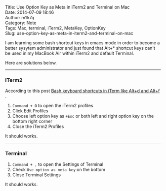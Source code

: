 Title: Use Option Key as Meta in iTerm2 and Terminal on Mac  
Date: 2014-07-09 18:46  
Author: m157q  
Category: Note  
Tags: Mac, terminal, iTerm2, MetaKey, OptionKey  
Slug: use-option-key-as-meta-in-iterm2-and-terminal-on-mac  
  
I am learning some bash shortcut keys in emacs mode in order to become a better sysytem administrator and just found that Alt+\* shortcut keys can't be used in my MacBook Air within iTerm2 and default Terminal.  
  
Here are solutions below.  
  
<!--more-->  
  
---  
  
### iTerm2  
  
According to this post [Bash keyboard shortcuts in iTerm like Alt+d and Alt+f ](http://stackoverflow.com/questions/18923765/bash-keyboard-shortcuts-in-iterm-like-altd-and-altf).  
  
1. `Command + O` to open the iTerm2 profiles  
2. Click Edit Profiles  
3. Choose left option key as `+Esc` or both left and right option key on the bottom right corner  
4. Close the iTerm2 Profiles  
  
It should works.  
  
---  
  
### Terminal  
  
1. `Command + ,` to open the Settings of Terminal  
2. Check `Use option as meta key` on the bottom  
3. Close Terminal Settings  
  
It should works.  
  
